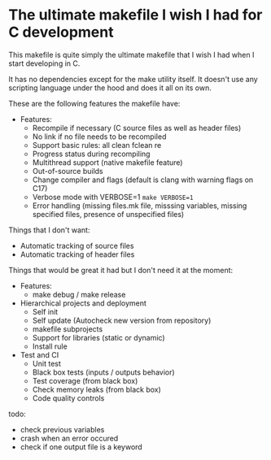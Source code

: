 # The ultimate makefile I wish I had for C development

This makefile is quite simply the ultimate makefile that I wish I had when I start developing in C.

It has no dependencies except for the make utility itself. It doesn't use any scripting language under the hood and does it all on its own.

These are the following features the makefile have:

 - Features:
   - Recompile if necessary (C source files as well as header files)
   - No link if no file needs to be recompiled
   - Support basic rules: all clean fclean re
   - Progress status during recompiling
   - Multithread support (native makefile feature)
   - Out-of-source builds
   - Change compiler and flags (default is clang with warning flags on C17)
   - Verbose mode with VERBOSE=1 `make VERBOSE=1`
   - Error handling (missing files.mk file, misssing variables, missing specified files, presence of unspecified files)

Things that I don't want:
 - Automatic tracking of source files
 - Automatic tracking of header files

Things that would be great it had but I don't need it at the moment:
 - Features:
   - make debug / make release
 - Hierarchical projects and deployment
   - Self init
   - Self update (Autocheck new version from repository)
   - makefile subprojects
   - Support for libraries (static or dynamic)
   - Install rule
 - Test and CI
   - Unit test
   - Black box tests (inputs / outputs behavior)
   - Test coverage (from black box)
   - Check memory leaks (from black box)
   - Code quality controls

todo:
 - check previous variables
 - crash when an error occured
 - check if one output file is a keyword
